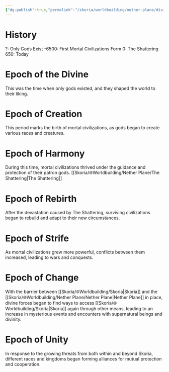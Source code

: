 ```yaml
---
{"dg-publish":true,"permalink":"/skoria/worldbuilding/nether-plane/divine-history/","noteIcon":"Meta","created":"2023-05-21T22:27:08.655+02:00","updated":"2023-05-21T23:38:44.017+02:00"}
---
```



# History
?: Only Gods Exist
-6500: First Mortal Civilizations Form
0: The Shattering
650: Today
# Epoch of the Divine
This was the time when only gods existed, and they shaped the world to their liking.
# Epoch of Creation
This period marks the birth of mortal civilizations, as gods began to create various races and creatures.
# Epoch of Harmony
During this time, mortal civilizations thrived under the guidance and protection of their patron gods.
[[Skoria/🌐Worldbuilding/Nether Plane/The Shattering\|The Shattering]]

# Epoch of Rebirth
After the devastation caused by The Shattering, surviving civilizations began to rebuild and adapt to their new circumstances.
# Epoch of Strife
As mortal civilizations grew more powerful, conflicts between them increased, leading to wars and conquests.
# Epoch of Change
With the barrier between [[Skoria/🌐Worldbuilding/Skoria\|Skoria]] and the [[Skoria/🌐Worldbuilding/Nether Plane/Nether Plane\|Nether Plane]] in place, divine forces began to find ways to access [[Skoria/🌐Worldbuilding/Skoria\|Skoria]] again through other means, leading to an increase in mysterious events and encounters with supernatural beings and divinity.
# Epoch of Unity
In response to the growing threats from both within and beyond Skoria, different races and kingdoms began forming alliances for mutual protection and cooperation.

